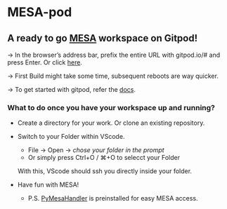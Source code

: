 # MESA-pod
## A ready to go [MESA](https://github.com/MESAHub/mesa) workspace on Gitpod! 

-> In the browser’s address bar, prefix the entire URL with gitpod.io/# and press Enter. Or click [here](https://gitpod.io/#https://github.com/gautam-404/MESA-pod).

-> First Build might take some time, subsequent reboots are way quicker. 

-> To get started with gitpod, refer the [docs](https://www.gitpod.io/docs/introduction/getting-started).

### What to do once you have your workspace up and running?
* Create a directory for your work. Or clone an existing repository.
* Switch to your Folder within VScode. 
    - File -> Open -> *chose your folder in the prompt*
    - Or simply press Ctrl+O / ⌘+O to selecct your Folder
  
  With this, VScode should ssh you directly inside your folder.
* Have fun with MESA!
  - P.S. [PyMesaHandler](https://github.com/gautam-404/PyMesaHandler) is preinstalled for easy MESA access.
    
